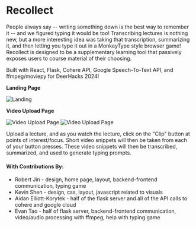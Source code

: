 
# Recollect

People always say -- writing something down is the best way to remember it -- and we figured typing it would be too! Transcribing lectures is nothing new, but a more interesting idea was taking that transcription, summarizing it, and then letting you type it out in a MonkeyType style browser game! Recollect is designed to be a supplementary learning tool that passively exposes users to course material of their choosing.

Built with React, Flask, Cohere API, Google Speech-To-Text API, and ffmpeg/moviepy for DeerHacks 2024!

**Landing Page**

![Landing](https://github.com/RobertMJin/Recollect-DeerHacks2024/assets/34868792/4514c3a6-097a-4c35-bd8d-6d8becd5947e")

**Video Upload Page**

![Video Upload Page](https://github.com/RobertMJin/Recollect-DeerHacks2024/assets/34868792/0d808eb6-9c30-4281-a0fa-c4352b80b5dd")
![Video Upload Page](https://github.com/RobertMJin/Recollect-DeerHacks2024/assets/34868792/665d0452-d64f-4f82-8f93-00f6a4655c87")

Upload a lecture, and as you watch the lecture, click on the "Clip" button at points of interest/focus. Short video snippets will then be taken from each of your button presses. These video snippets will then be transcribed, summarized, and used to generate typing prompts.

#### With Contributions By:
* Robert Jin - design, home page, layout, backend-frontend communication, typing game
* Kevin Shen - design, css, layout, javascript related to visuals
* Aidan Elliott-Korytek - half of the flask server and all of the API calls to cohere and google cloud
* Evan Tao - half of flask server, backend-frontend communication, video/audio processing with ffmpeg, help with typing game
